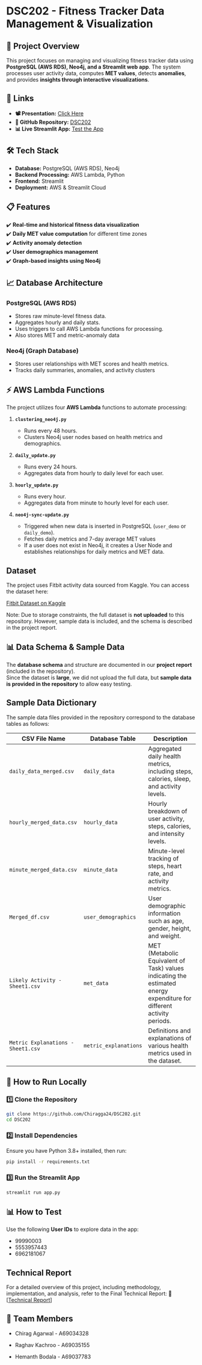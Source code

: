 # DSC202 - Fitness Tracker Data Management & Visualization

## 📌 Project Overview

This project focuses on managing and visualizing fitness tracker data using **PostgreSQL (AWS RDS), Neo4j, and a Streamlit web app**. The system processes user activity data, computes **MET values**, detects **anomalies**, and provides **insights through interactive visualizations**.

## 🔗 Links

- **📽️ Presentation:** [Click Here](https://ucsdcloud-my.sharepoint.com/:v:/g/personal/rkachroo_ucsd_edu/Ee3Hilzws6lKuGR4vkkJxpcBtznyUDpNQf3SZKZMMIKJpg?e=sT5J15&nav=eyJyZWZlcnJhbEluZm8iOnsicmVmZXJyYWxBcHAiOiJTdHJlYW1XZWJBcHAiLCJyZWZlcnJhbFZpZXciOiJTaGFyZURpYWxvZy1MaW5rIiwicmVmZXJyYWxBcHBQbGF0Zm9ybSI6IldlYiIsInJlZmVycmFsTW9kZSI6InZpZXcifX0%3D)
- **📂 GitHub Repository:** [DSC202](https://github.com/Chiragga24/DSC202)
- **📊 Live Streamlit App:** [Test the App](https://dsc202-project.streamlit.app/)

## 🛠️ Tech Stack

- **Database:** PostgreSQL (AWS RDS), Neo4j
- **Backend Processing:** AWS Lambda, Python
- **Frontend:** Streamlit
- **Deployment:** AWS & Streamlit Cloud

## 📋 Features

✔️ **Real-time and historical fitness data visualization**  
✔️ **Daily MET value computation** for different time zones  
✔️ **Activity anomaly detection**  
✔️ **User demographics management**  
✔️ **Graph-based insights using Neo4j**

## 📈 Database Architecture

### **PostgreSQL (AWS RDS)**

- Stores raw minute-level fitness data.
- Aggregates hourly and daily stats.
- Uses triggers to call AWS Lambda functions for processing.
- Also stores MET and metric-anomaly data

### Neo4j (Graph Database)

- Stores user relationships with MET scores and health metrics.
- Tracks daily summaries, anomalies, and activity clusters

## ⚡ AWS Lambda Functions

The project utilizes four **AWS Lambda** functions to automate processing:

1. **`clustering_neo4j.py`**

   - Runs every 48 hours.
   - Clusters Neo4j user nodes based on health metrics and demographics.

2. **`daily_update.py`**

   - Runs every 24 hours.
   - Aggregates data from hourly to daily level for each user.

3. **`hourly_update.py`**

   - Runs every hour.
   - Aggregates data from minute to hourly level for each user.

4. **`neo4j-sync-update.py`**

   - Triggered when new data is inserted in PostgreSQL (`user_demo` or `daily_demo`).
   - Fetches daily metrics and 7-day average MET values
   - If a user does not exist in Neo4j, it creates a User Node and establishes relationships for daily metrics and MET data.

## Dataset

The project uses Fitbit activity data sourced from Kaggle. You can access the dataset here:

[Fitbit Dataset on Kaggle](https://www.kaggle.com/datasets/arashnic/fitbit)

Note: Due to storage constraints, the full dataset is **not uploaded** to this repository. However, sample data is included, and the schema is described in the project report.

## 📊 Data Schema & Sample Data

The **database schema** and structure are documented in our **project report** (included in the repository).  
Since the dataset is **large**, we did not upload the full data, but **sample data is provided in the repository** to allow easy testing.

## Sample Data Dictionary

The sample data files provided in the repository correspond to the database tables as follows:

| CSV File Name                      | Database Table        | Description                                                                                                           |
| ---------------------------------- | --------------------- | --------------------------------------------------------------------------------------------------------------------- |
| `daily_data_merged.csv`            | `daily_data`          | Aggregated daily health metrics, including steps, calories, sleep, and activity levels.                               |
| `hourly_merged_data.csv`           | `hourly_data`         | Hourly breakdown of user activity, steps, calories, and intensity levels.                                             |
| `minute_merged_data.csv`           | `minute_data`         | Minute-level tracking of steps, heart rate, and activity metrics.                                                     |
| `Merged_df.csv`                    | `user_demographics`   | User demographic information such as age, gender, height, and weight.                                                 |
| `Likely Activity - Sheet1.csv`     | `met_data`            | MET (Metabolic Equivalent of Task) values indicating the estimated energy expenditure for different activity periods. |
| `Metric Explanations - Sheet1.csv` | `metric_explanations` | Definitions and explanations of various health metrics used in the dataset.                                           |

## 🚀 How to Run Locally

### **1️⃣ Clone the Repository**

```bash
git clone https://github.com/Chiragga24/DSC202.git
cd DSC202
```

### **2️⃣ Install Dependencies**

Ensure you have Python 3.8+ installed, then run:

```bash
pip install -r requirements.txt
```

### **3️⃣ Run the Streamlit App**

```bash
streamlit run app.py

```

## 📊 How to Test

Use the following **User IDs** to explore data in the app:

- 99990003
- 5553957443
- 6962181067

## Technical Report

For a detailed overview of this project, including methodology, implementation, and analysis, refer to the Final Technical Report:
📄 [[Technical Report](https://github.com/Chiragga24/DSC202/blob/main/DSC_202_Final_Project.pdf)]

## 👥 Team Members

- Chirag Agarwal - A69034328

- Raghav Kachroo - A69035155

- Hemanth Bodala - A69037783
